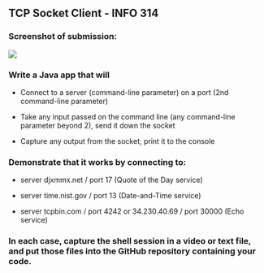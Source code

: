 ## TCP Socket Client - INFO 314


### Screenshot of submission:

<img src="img.png">

### Write a Java app that will
- Connect to a server (command-line parameter) on a port (2nd command-line parameter)

- Take any input passed on the command line (any command-line parameter beyond 2), send it down the socket

- Capture any output from the socket, print it to the console

### Demonstrate that it works by connecting to:
- server djxmmx.net / port 17 (Quote of the Day service)

- server time.nist.gov / port 13 (Date-and-Time service)

- server tcpbin.com / port 4242 or 34.230.40.69 / port 30000 (Echo service)

### In each case, capture the shell session in a video or text file, and put those files into the GitHub repository containing your code.
